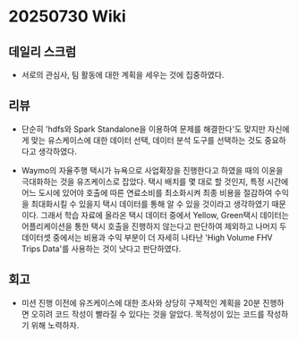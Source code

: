 # 20250730 Wiki

## 데일리 스크럼

- 서로의 관심사, 팀 활동에 대한 계획을 세우는 것에 집중하였다. 

## 리뷰

- 단순히 'hdfs와 Spark Standalone을 이용하여 문제를 해결한다'도 맞지만 자신에게 맞는 유스케이스에 대한 데이터 선택, 데이터 분석 도구를 선택하는 것도 중요하다고 생각하였다.

- Waymo의 자율주행 택시가 뉴욕으로 사업확장을 진행한다고 하였을 때의 이윤을 극대화하는 것을 유즈케이스로 잡았다. 택시 배치를 몇 대로 할 것인지, 특정 시간에 어느 도시에 있어야 호출에 따른 연료소비를 최소화시켜 최종 비용을 절감하여 수익을 최대화시킬 수 있을지 택시 데이터를 통해 알 수 있을 것이라고 생각하였기 때문이다. 그래서 학습 자료에 올라온 택시 데이터 중에서 Yellow, Green택시 데이터는 어플리케이션을 통한 택시 호출을 진행하지 않는다고 판단하여 제외하고 나머지 두 데이터셋 중에서는 비용과 수익 부분이 더 자세히 나타난 'High Volume FHV Trips Data'를 사용하는 것이 낫다고 판단하였다.

## 회고

- 미션 진행 이전에 유즈케이스에 대한 조사와 상당히 구체적인 계획을 20분 진행하면 오히려 코드 작성이 빨라질 수 있다는 것을 알았다. 목적성이 있는 코드를 작성하기 위해 노력하자.